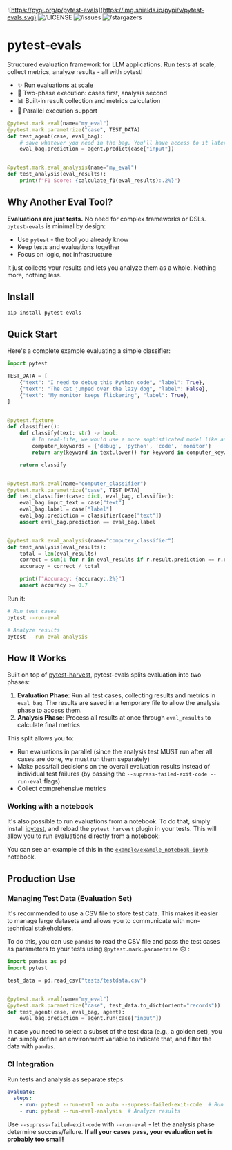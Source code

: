 ![https://pypi.org/p/pytest-evals](https://img.shields.io/pypi/v/pytest-evals.svg)
![/LICENSE](https://img.shields.io/github/license/AlmogBaku/pytest-evals.svg)
![/issues](https://img.shields.io/github/issues/AlmogBaku/pytest-evals.svg)
![/stargazers](https://img.shields.io/github/stars/AlmogBaku/pytest-evals.svg)

# pytest-evals

Structured evaluation framework for LLM applications. Run tests at scale, collect metrics, analyze results - all with
pytest!

- ✨ Run evaluations at scale
- 🔄 Two-phase execution: cases first, analysis second
- 📊 Built-in result collection and metrics calculation
- 🚀 Parallel execution support

```python
@pytest.mark.eval(name="my_eval")
@pytest.mark.parametrize("case", TEST_DATA)
def test_agent(case, eval_bag):
    # save whatever you need in the bag. You'll have access to it later in the analysis phase
    eval_bag.prediction = agent.predict(case["input"])


@pytest.mark.eval_analysis(name="my_eval")
def test_analysis(eval_results):
    print(f"F1 Score: {calculate_f1(eval_results):.2%}")
```

## Why Another Eval Tool?

**Evaluations are just tests.** No need for complex frameworks or DSLs. `pytest-evals` is minimal by design:

- Use `pytest` - the tool you already know
- Keep tests and evaluations together
- Focus on logic, not infrastructure

It just collects your results and lets you analyze them as a whole. Nothing more, nothing less.

## Install

```bash
pip install pytest-evals
```

## Quick Start

Here's a complete example evaluating a simple classifier:

```python
import pytest

TEST_DATA = [
    {"text": "I need to debug this Python code", "label": True},
    {"text": "The cat jumped over the lazy dog", "label": False},
    {"text": "My monitor keeps flickering", "label": True},
]


@pytest.fixture
def classifier():
    def classify(text: str) -> bool:
        # In real-life, we would use a more sophisticated model like an LLM for this :P
        computer_keywords = {'debug', 'python', 'code', 'monitor'}
        return any(keyword in text.lower() for keyword in computer_keywords)

    return classify


@pytest.mark.eval(name="computer_classifier")
@pytest.mark.parametrize("case", TEST_DATA)
def test_classifier(case: dict, eval_bag, classifier):
    eval_bag.input_text = case["text"]
    eval_bag.label = case["label"]
    eval_bag.prediction = classifier(case["text"])
    assert eval_bag.prediction == eval_bag.label


@pytest.mark.eval_analysis(name="computer_classifier")
def test_analysis(eval_results):
    total = len(eval_results)
    correct = sum(1 for r in eval_results if r.result.prediction == r.result.label)
    accuracy = correct / total

    print(f"Accuracy: {accuracy:.2%}")
    assert accuracy >= 0.7
```

Run it:

```bash
# Run test cases
pytest --run-eval

# Analyze results
pytest --run-eval-analysis
```

## How It Works

Built on top of [pytest-harvest](https://smarie.github.io/python-pytest-harvest/), pytest-evals splits evaluation into
two phases:

1. **Evaluation Phase**: Run all test cases, collecting results and metrics in `eval_bag`. The results are saved in a
   temporary file to allow the analysis phase to access them.
2. **Analysis Phase**: Process all results at once through `eval_results` to calculate final metrics

This split allows you to:

- Run evaluations in parallel (since the analysis test MUST run after all cases are done, we must run them separately)
- Make pass/fail decisions on the overall evaluation results instead of individual test failures (by passing the
  `--supress-failed-exit-code --run-eval` flags)
- Collect comprehensive metrics

### Working with a notebook
It's also possible to run evaluations from a notebook. To do that, simply install [ipytest](https://github.com/chmp/ipytest), and
reload the `pytest_harvest` plugin in your tests. This will allow you to run evaluations directly from a notebook:

You can see an example of this in the [`example/example_notebook.ipynb`](example/example_notebook.ipynb) notebook.

## Production Use

### Managing Test Data (Evaluation Set)

It's recommended to use a CSV file to store test data. This makes it easier to manage large datasets and allows you to
communicate with non-technical stakeholders.

To do this, you can use `pandas` to read the CSV file and pass the test cases as parameters to your tests using
`@pytest.mark.parametrize` 🙃 :

```python
import pandas as pd
import pytest

test_data = pd.read_csv("tests/testdata.csv")


@pytest.mark.eval(name="my_eval")
@pytest.mark.parametrize("case", test_data.to_dict(orient="records"))
def test_agent(case, eval_bag, agent):
    eval_bag.prediction = agent.run(case["input"])
```

In case you need to select a subset of the test data (e.g., a golden set), you can simply define an environment variable
to indicate that, and filter the data with `pandas`.

### CI Integration

Run tests and analysis as separate steps:

```yaml
evaluate:
  steps:
    - run: pytest --run-eval -n auto --supress-failed-exit-code  # Run cases in parallel
    - run: pytest --run-eval-analysis  # Analyze results
```

Use `--supress-failed-exit-code` with `--run-eval` - let the analysis phase determine success/failure. **If all your
cases
pass, your evaluation set is probably too small!**